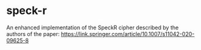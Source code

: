 # speck-r
An enhanced implementation of the SpeckR cipher described by the authors of the paper: https://link.springer.com/article/10.1007/s11042-020-09625-8



    
